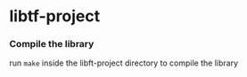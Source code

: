 # libtf-project

### Compile the library

run `make` inside the libft-project directory to compile the library
